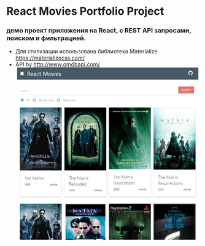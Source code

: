 # React Movies Portfolio Project
### демо проект приложения на React, с REST API запросами, поиском и фильтрацией. 
- Для стилизации использована библиотека Materialize https://materializecss.com/ 
- API by http://www.omdbapi.com/
![Screenshot](screenshot.jpg)

